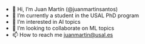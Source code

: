 - 👋  Hi, I’m Juan Martín (@juanmartinsantos)
- 🌱  I’m currently a student in the USAL PhD program
- 👀  I’m interested in AI topics 
- 💞️  I’m looking to collaborate on ML topics 
- 📫  How to reach me juanmartin@usal.es

<!---
juanmartinsantos/juanmartinsantos is a ✨ special ✨ repository because its `README.md` (this file) appears on your GitHub profile.
You can click the Preview link to take a look at your changes.
--->
